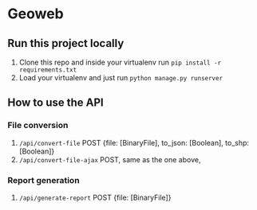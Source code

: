 # Geoweb

## Run this project locally

1. Clone this repo and inside your virtualenv run `pip install -r requirements.txt`
2. Load your virtualenv and just run `python manage.py runserver`

## How to use the API

### File conversion

1. `/api/convert-file` POST {file: [BinaryFile], to_json: [Boolean], to_shp: [Boolean]}
2. `/api/convert-file-ajax` POST, same as the one above,

### Report generation

1. `/api/generate-report` POST {file: [BinaryFile]}
